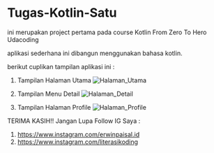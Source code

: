 # Tugas-Kotlin-Satu

ini merupakan project pertama pada course Kotlin From Zero To Hero Udacoding

aplikasi sederhana ini dibangun menggunakan bahasa kotlin.

berikut cuplikan tampilan aplikasi ini :

1. Tampilan Halaman Utama
![Halaman_Utama](https://user-images.githubusercontent.com/63776459/89098661-b5ee9380-d413-11ea-9d49-753b048fb510.jpg)

2. Tampilan Menu Detail
![Halaman_Detail](https://user-images.githubusercontent.com/63776459/89098658-b2f3a300-d413-11ea-8669-365f0264c40b.jpg)

3. Tampilan Halaman Profile
![Halaman_Profile](https://user-images.githubusercontent.com/63776459/89098660-b4bd6680-d413-11ea-92e8-32de47cb519a.jpg)

TERIMA KASIH!! Jangan Lupa Follow IG Saya :

1. https://www.instagram.com/erwinpaisal.id
2. https://www.instagram.com/literasikoding
